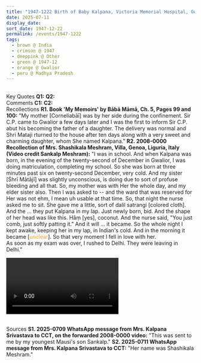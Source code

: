 ```yaml
---
title: "1947-1222 Birth of Baby Kalpana, Victoria Memorial Hospital, Gwalior, Madhya Pradesh, India"
date: 2025-07-11
display_date: 
sort_date: 1947-12-22
permalink: /events/1947-1222
tags:
  - brown @ India
  - crimson @ 1947
  - deeppink @ Other
  - green @ 1947-12
  - orange @ Gwalior
  - peru @ Madhya Pradesh
---
```


<br>

<wave-list>
  <list-title color="DarkSeaGreen" width="55">Key Quotes</list-title>
  <list-item color="BlanchedAlmond" width="280"><b>Q1:</b> <i></i></list-item>
  <list-item color="Lavender" width="280"><b>Q2:</b> <i></i></list-item>
</wave-list>

<br>

<wave-list>
  <list-title color="DarkSeaGreen" width="55">Comments</list-title>
  <list-item color="BlanchedAlmond" width="280"><b>C1:</b> <i></i></list-item>
  <list-item color="Lavender" width="280"><b>C2:</b> <i></i></list-item>
</wave-list>

<br>

<wave-list>
  <list-title color="DarkSeaGreen" width="65"> Recollections</list-title>
  <list-item color="BlanchedAlmond" width="280"><b>R1. Book 'My Memoirs' by Bābā Māmā, Ch. 5, Pages 99 and 100:</b> "My mother [Corneliabāī] was by her side during the confinement. Sir C.P. came to Gwalior a few days later and I was the first to inform Sir C.P. abut his becoming the father of a daughter. The delivery was normal and Shri Mataji rturned to the house after ten days along with a very sweet and charming daughter, whom She named Kalpana."</list-item>  
  <list-item color="Lavender" width="280"><b>R2. 2008-0000 Recollection of Mrs. Shashikala Meshram, Villa, Genoa, Liguria, Italy (Video credit Sankalp Meshram):</b> "I was in school. And when Kalpana was born, in the evening of the twenty-second of December in Gwalior, I was doing matriculation, completing my school. So she was born at three minutes past six on twenty-second December, very cold. And my sister [Śhrī Mātājī] was slightly unconscious, is doing due to sort of profuse bleeding and all that. So, my mother was with Her the whole day, and my elder sister also. Then I was asked to  -- and the ward that was reserved for Her was not ehm, I mean uh usable at that time. So, that night the nurse asked me to sit. She gave me a little, sort of dalil satrangi [colored cloth]. And the ... they put Kalpana in my lap. Just newly born, bid. And the shape of her head was like this. Hāṃ [yes], coconut. And the nurse said, "You just comb, just softly patting it." And it will ... it became. So the whole night I kept awake, keeping her in my lap, in Indian's cold. And in the morning it became [<font color="orange">unclear</font>]. So that very moment I fell in love with her.<br>
As soon as my exam was over, I rushed to Delhi. They were leaving in Delhi."</list-item>
</wave-list>

<video controls src="https://pub-bcc3cbe9b1e94ba1ac28915f7a3900fa.r2.dev/2008-0000_Recollection_of_Mrs._Shashikala_Meshram_on_the_1947-1222_Birthday_of_Baby_Kalpana_Villa_Genoa_Liguria_Italy_(Video_credit_Sankalp_Meshram).mp4"></video>

<br>

<wave-list>
  <list-title color="DarkSeaGreen" width="40">Sources</list-title>
  <list-item color="BlanchedAlmond"  width="280"><b>S1. 2025-0709 WhatsApp message from Mrs. Kalpana Srivastava to CCT, on the forwarded 2008-0000 video:</b> "This was sent to me by my youngest Mausi's son Sankalp."</list-item>
  <list-item color="Lavender"  width="280"><b>S2. 2025-0711 WhatsApp message from Mrs. Kalpana Srivastava to CCT:</b> "Her name was Shashikala Meshram."</list-item>  
</wave-list>